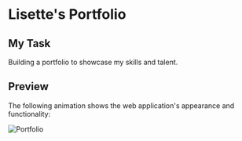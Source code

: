 # Lisette's Portfolio

## My Task
Building a portfolio to showcase my skills and talent.

## Preview
The following animation shows the web application's appearance and functionality:

![Portfolio](PortfolioGIF.gif)
